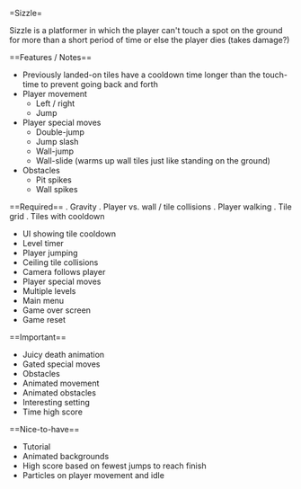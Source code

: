 =Sizzle=

Sizzle is a platformer in which the player can't touch a spot on the ground for more than a short period of time or else the player dies (takes damage?)

==Features / Notes==
- Previously landed-on tiles have a cooldown time longer than the touch-time to prevent going back and forth
- Player movement
  - Left / right
  - Jump
- Player special moves
  - Double-jump
  - Jump slash
  - Wall-jump
  - Wall-slide (warms up wall tiles just like standing on the ground)
- Obstacles
  - Pit spikes
  - Wall spikes

==Required==
. Gravity
. Player vs. wall / tile collisions
. Player walking
. Tile grid
. Tiles with cooldown
- UI showing tile cooldown
- Level timer
- Player jumping
- Ceiling tile collisions
- Camera follows player
- Player special moves
- Multiple levels
- Main menu
- Game over screen
- Game reset

==Important==
- Juicy death animation
- Gated special moves
- Obstacles
- Animated movement
- Animated obstacles
- Interesting setting
- Time high score

==Nice-to-have==
- Tutorial
- Animated backgrounds
- High score based on fewest jumps to reach finish
- Particles on player movement and idle